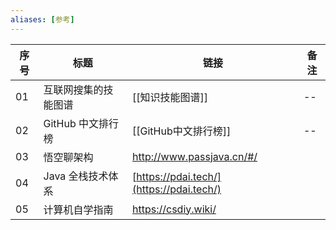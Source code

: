 ```yaml
---
aliases: [参考]
---
```


| 序号 | 标题                 | 链接                                     | 备注 |
| ---- | -------------------- | ---------------------------------------- | ---- |
| 01   | 互联网搜集的技能图谱 | [[知识技能图谱]]                         | --   |
| 02   | GitHub 中文排行榜    | [[GitHub中文排行榜]]                     | --   |
| 03   | 悟空聊架构           | http://www.passjava.cn/#/                |      |
| 04   | Java 全栈技术体系    | [https://pdai.tech/](https://pdai.tech/) |      |
| 05   | 计算机自学指南       | https://csdiy.wiki/                      |      |


